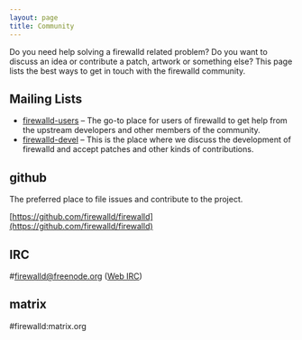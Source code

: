 ```yaml
---
layout: page
title: Community
---
```


Do you need help solving a firewalld related problem? Do you want to discuss an idea or contribute a patch, artwork or something else? This page lists the best ways to get in touch with the firewalld community.

## Mailing Lists

 * [firewalld-users](https://lists.fedorahosted.org/archives/list/firewalld-users@lists.fedorahosted.org/) – The go-to place for users of firewalld to get help from the upstream developers and other members of the community.
 * [firewalld-devel](https://lists.fedorahosted.org/archives/list/firewalld-devel@lists.fedorahosted.org/) – This is the place where we discuss the development of firewalld and accept patches and other kinds of contributions.

## github

The preferred place to file issues and contribute to the project.

[https://github.com/firewalld/firewalld](https://github.com/firewalld/firewalld)

## IRC

#firewalld@freenode.org ([Web IRC](https://webchat.freenode.net/?channels=#firewalld))

## matrix

#firewalld:matrix.org
